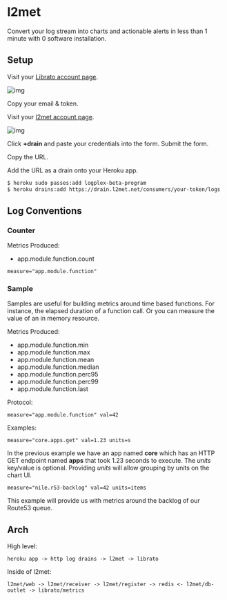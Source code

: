 # l2met

Convert your log stream into charts and actionable alerts in less than 1 minute
with 0 software installation.

## Setup

Visit your [Librato account page](https://metrics.librato.com/account).

![img](http://f.cl.ly/items/3f3S382I352E2Q2C0Q44/Screen%20Shot%202012-10-22%20at%209.14.41%20PM.png)

Copy your email & token.

Visit your [l2met account page](https://www.l2met.net/).

![img](http://f.cl.ly/items/230p0B0b0h2u2A341c24/Screen%20Shot%202012-10-22%20at%209.18.56%20PM.png)

Click **+drain** and paste your credentials into the form. Submit the form.

Copy the URL.

Add the URL as a drain onto your Heroku app.

```bash
$ heroku sudo passes:add logplex-beta-program
$ heroku drains:add https://drain.l2met.net/consumers/your-token/logs
```

## Log Conventions

### Counter

Metrics Produced:

* app.module.function.count

```
measure="app.module.function"
```

### Sample

Samples are useful for building metrics around time based functions. For instance, the elapsed duration of a function call. Or you can measure the value of an in memory resource.

Metrics Produced:

* app.module.function.min
* app.module.function.max
* app.module.function.mean
* app.module.function.median
* app.module.function.perc95
* app.module.function.perc99
* app.module.function.last

Protocol:

```
measure="app.module.function" val=42
```

Examples:

```
measure="core.apps.get" val=1.23 units=s
```

In the previous example we have an app named **core** which has an HTTP GET endpoint named **apps** that took 1.23 seconds to execute. The *units* key/value is optional. Providing *units* will allow grouping by units on the chart UI.


```
measure="nile.r53-backlog" val=42 units=items
```

This example will provide us with metrics around the backlog of our Route53 queue.
## Arch

High level:

```
heroku app -> http log drains -> l2met -> librato
```

Inside of l2met:

```
l2met/web -> l2met/receiver -> l2met/register -> redis <- l2met/db-outlet -> librato/metrics
```
